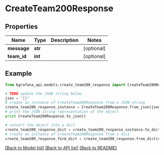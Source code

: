 # CreateTeam200Response


## Properties
Name | Type | Description | Notes
------------ | ------------- | ------------- | -------------
**message** | **str** |  | [optional] 
**team_id** | **int** |  | [optional] 

## Example

```python
from bgrafana_api.models.create_team200_response import CreateTeam200Response

# TODO update the JSON string below
json = "{}"
# create an instance of CreateTeam200Response from a JSON string
create_team200_response_instance = CreateTeam200Response.from_json(json)
# print the JSON string representation of the object
print CreateTeam200Response.to_json()

# convert the object into a dict
create_team200_response_dict = create_team200_response_instance.to_dict()
# create an instance of CreateTeam200Response from a dict
create_team200_response_form_dict = create_team200_response.from_dict(create_team200_response_dict)
```
[[Back to Model list]](../README.md#documentation-for-models) [[Back to API list]](../README.md#documentation-for-api-endpoints) [[Back to README]](../README.md)


